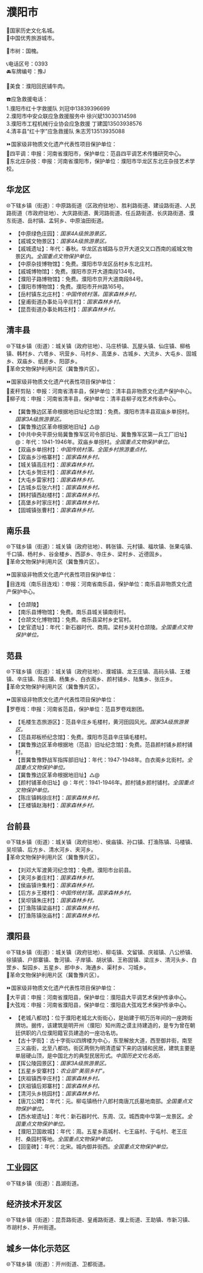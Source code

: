 # 濮阳市  
🚩国家历史文化名城。  
🏅中国优秀旅游城市。  
  
🌳市树：国槐。  
  
📞电话区号：0393  
🚘车牌编号：豫J  

🍴美食：濮阳回民铺牛肉。  
  
☎️应急救援电话：  
1.濮阳市红十字救援队 刘冠中13839396699  
2.濮阳市中安众联应急救援服务中 徐兴斌13030314598  
3.濮阳市工程机械行业协会应急救援 丁建国13503938576  
4.清丰县“红十字”应急救援队 朱志芳13513935088  
    
⏩国家级非物质文化遗产代表性项目保护单位：  
🔸四平调：申报：河南省濮阳市，保护单位：范县四平调艺术传播研究中心。  
🔸东北庄杂技：申报：河南省濮阳市，保护单位：濮阳市华龙区东北庄杂技艺术学校。    

## 华龙区  
🌐下辖乡镇（街道）：中原路街道（区政府驻地）、胜利路街道、建设路街道、人民路街道（市政府驻地）、大庆路街道、黄河路街道、任丘路街道、长庆路街道、濮东街道、岳村镇、孟轲乡、中原油田街道。  
  
* 【中原绿色庄园】：*国家4A级旅游景区。*  
* 【戚城文物景区】：*国家4A级旅游景区。*  
* 【戚城遗址】：年代：春秋。华龙区古城路与京开大道交叉口西南的戚城文物景区内。*全国重点文物保护单位。*  
* 【中原杂技博物馆】：免费。濮阳市华龙区岳村乡东北庄村。  
* 【戚城博物馆】：免费。濮阳市京开大道南段134号。  
* 【濮阳子路博物馆】：免费。濮阳市京开大道南段84号。  
* 【濮阳市博物馆】：免费。濮阳市开州路165号。  
* 【岳村镇东北庄村】：*中国传统村落。国家森林乡村。*  
* 【皇甫街道办事处马辛庄村】：*国家森林乡村。*  
* 【昆吾街道办事处韩庄村】：*国家森林乡村。*  

## 清丰县  
🌐下辖乡镇（街道）：城关镇（政府驻地）、马庄桥镇、瓦屋头镇、仙庄镇、柳格镇、韩村乡、六塔乡、巩营乡、马村乡、高堡乡、古城乡、大流乡、大屯乡、固城乡、双庙乡、纸房乡、阳邵乡。  
🚩革命文物保护利用片区（冀鲁豫片区）。  
   
⏩国家级非物质文化遗产代表性项目保护单位：  
🔸麦秆剪贴：申报：河南省清丰县，保护单位：清丰县非物质文化遗产保护中心。  
🔸柳子戏：申报：河南省清丰县，保护单位：清丰县柳子戏艺术传承中心。    
 
* 【冀鲁豫边区革命根据地旧址纪念馆】：免费。濮阳市清丰县双庙乡单拐村。*国家3A级旅游景区。*  
* 【冀鲁豫边区革命根据地旧址】△@  
* 【中共中央平原分局冀鲁豫军区司令部旧址、冀鲁豫军区第一兵工厂旧址】@：年代：1941-1946年。双庙乡单拐村。*全国重点文物保护单位。*  
* 【双庙乡单拐村】：*中国传统村落。全国乡村旅游重点村。*  
* 【双庙乡沙格寨村】：*国家森林乡村。*  
* 【城关镇高庄村】：*国家森林乡村。*  
* 【大屯乡贺庄村】：*国家森林乡村。*  
* 【大屯乡雷家村】：*国家森林乡村。*  
* 【古城乡后张六村】：*国家森林乡村。*  
* 【韩村镇西赵楼村】：*国家森林乡村。*  
* 【高堡乡时家庄村】：*国家森林乡村。*  
* 【固城镇张曹村】：*国家森林乡村。*  

## 南乐县  
🌐下辖乡镇（街道）：城关镇（政府驻地）、韩张镇、元村镇、福坎镇、张果屯镇、千口镇、杨村乡、谷金楼乡、西邵乡、寺庄乡、梁村乡、近德固乡。  
🚩革命文物保护利用片区（冀鲁豫片区）。  
  
⏩国家级非物质文化遗产代表性项目保护单位：  
🔸目连戏（南乐目连戏）：申报：河南省南乐县，保护单位：南乐县非物质文化遗产保护中心。    
  
* 【仓颉陵】  
* 【南乐县博物馆】：免费。南乐县城关镇南街村。  
* 【仓颉文化博物馆】：免费。南乐县梁村乡史官村。  
* 【史官遗址】：年代：新石器时代、商周。梁村乡吴村仓颉陵。*全国重点文物保护单位。*  
  
## 范县  
🌐下辖乡镇（街道）：城关镇（政府驻地）、濮城镇、龙王庄镇、高码头镇、王楼镇、辛庄镇、陈庄镇、杨集乡、白衣阁乡、颜村铺乡、陆集乡、张庄乡。  
🚩革命文物保护利用片区（冀鲁豫片区）。  
  
⏩国家级非物质文化遗产代表性项目保护单位：  
🔸罗卷戏：申报：河南省范县，保护单位：范县罗卷戏剧团。    
  
* 【毛楼生态旅游区】：范县辛庄乡毛楼村，黄河田园风光。*国家3A级旅游景区。*  
* 【范县郑板桥纪念馆】：免费。濮阳市范县辛庄镇毛楼村。  
* 【冀鲁豫边区革命根据地（范县）旧址纪念馆】：免费。范县颜村铺乡颜村铺村。  
* 【晋冀鲁豫野战军指挥部旧址】：年代：1947-1948年。白衣阁乡北街村。*全国重点文物保护单位。*  
* 【冀鲁豫边区革命根据地旧址】△@  
* 【颜村铺革命旧址】@：年代：1941-1946年。颜村铺乡颜村铺村。*全国重点文物保护单位。*  
* 【陈庄镇韩徐庄村】：*国家森林乡村。*  
* 【王楼镇赵海村】：*国家森林乡村。*  

## 台前县  
🌐下辖乡镇（街道）：城关镇（政府驻地）、侯庙镇、孙口镇、打渔陈镇、马楼镇、吴坝镇、后方乡、清水河乡、夹河乡。  
🚩革命文物保护利用片区（冀鲁豫片区）。  
  
* 【刘邓大军渡黄河纪念馆】：免费。濮阳市台前县。  
* 【夹河乡姜庄村】：*国家森林乡村。*  
* 【侯庙镇许集村】：*国家森林乡村。*  
* 【后方乡王楼村】：*中国传统村落。国家森林乡村。*  
* 【吴坝镇朱庄村】：*国家森林乡村。*  
* 【打渔陈镇梁庙村】：*国家森林乡村。*  
* 【打渔陈镇张庙村】：*国家森林乡村。*  

## 濮阳县  
🌐下辖乡镇（街道）：城关镇（政府驻地）、柳屯镇、文留镇、庆祖镇、八公桥镇、徐镇镇、户部寨镇、鲁河镇、子岸镇、胡状镇、王称固镇、梁庄乡、清河头乡、白罡乡、梨园乡、五星乡、郎中乡、海通乡、渠村乡、习城乡。  
🚩革命文物保护利用片区（冀鲁豫片区）。  
  
⏩国家级非物质文化遗产代表性项目保护单位：  
🔸大平调：申报：河南省濮阳县，保护单位：濮阳县大平调艺术保护传承中心。  
🔸大弦戏：申报：河南省濮阳县，保护单位：濮阳县大弦戏艺术保护传承中心。    
  
* 【老城八都坊】：位于濮阳老城北大街街心，是始建于明万历年间的一座跨街牌坊。据传，该建筑是明开州（濮阳）知州周之谟主持建造的，是专为曾在朝廷供职的八位濮阳籍官员建造的一座功名坊。  
* 【古十字街】：古十字街以四牌楼为中心，东至解放大道，西至御井街，南至三义庙街，北至八都坊。街区两侧为明清遗留下来的店铺和民居，建筑主要是单层硬山顶，是中国北方的典型民居形式。*中国历史文化名街。*  
* 【挥公陵园景区】：*国家3A级旅游景区。*  
* 【五星乡安寨村】：*农业部“美丽乡村”。*  
* 【庆祖镇西辛庄村】：*国家森林乡村。*  
* 【庆祖镇后郑寨村】：*国家森林乡村。*  
* 【清河头乡桃园村】：*国家森林乡村。*  
* 【唐兀公碑】：年代：元。柳屯镇杨什八郎村南唐兀氏墓地南部。*全国重点文物保护单位。*  
* 【西水坡遗址】：年代：新石器时代、东周、汉。城西南中华第一龙景区。*全国重点文物保护单位。*  
* 【濮阳卫国故城】：年代：周。五星乡高城村、七王庙村、于屯村、老王庄村、桑园村等地。*全国重点文物保护单位。*  
* 【回銮碑】：年代：北宋。城内御井街西。*全国重点文物保护单位。*  
  
## 工业园区  
🌐下辖乡镇（街道）：昌湖街道。  
  
## 经济技术开发区  
🌐下辖乡镇（街道）：昆吾路街道、皇甫路街道、濮上街道、王助镇、市新习镇、市胡村乡、开州街道。  
  
## 城乡一体化示范区  
🌐下辖乡镇（街道）：开州街道、卫都街道。
  